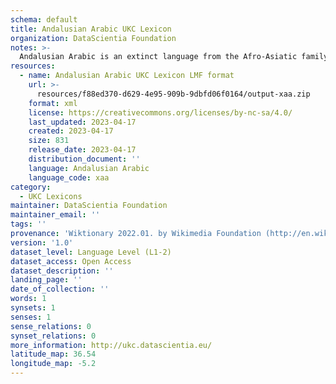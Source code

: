 ```yaml
---
schema: default
title: Andalusian Arabic UKC Lexicon
organization: DataScientia Foundation
notes: >-
  Andalusian Arabic is an extinct language from the Afro-Asiatic family that used to be spoken in Eurasia. The UKC Lexicon of Andalusian Arabic is represented as a lexico-semantic network. It consists of words, word senses, synsets, as well as sense-level and synset-level relationships
resources:
  - name: Andalusian Arabic UKC Lexicon LMF format
    url: >-
      resources/f88ed370-d629-4e95-909b-9dbfd06f0164/output-xaa.zip
    format: xml
    license: https://creativecommons.org/licenses/by-nc-sa/4.0/
    last_updated: 2023-04-17
    created: 2023-04-17
    size: 831
    release_date: 2023-04-17
    distribution_document: ''
    language: Andalusian Arabic
    language_code: xaa
category:
  - UKC Lexicons
maintainer: DataScientia Foundation
maintainer_email: ''
tags: ''
provenance: 'Wiktionary 2022.01. by Wikimedia Foundation (http://en.wiktionary.org); Princeton WordNet 2.1 by Princeton University (https://wordnet.princeton.edu)'
version: '1.0'
dataset_level: Language Level (L1-2)
dataset_access: Open Access
dataset_description: ''
landing_page: ''
date_of_collection: ''
words: 1
synsets: 1
senses: 1
sense_relations: 0
synset_relations: 0
more_information: http://ukc.datascientia.eu/
latitude_map: 36.54
longitude_map: -5.2
---
```

